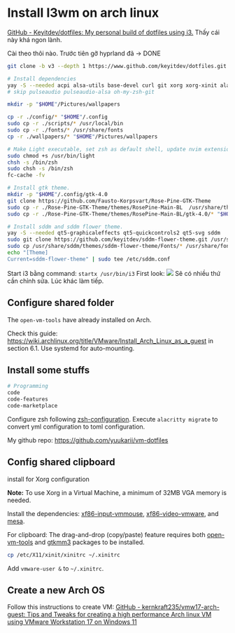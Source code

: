 # Install I3wm on arch linux

[GitHub - Keyitdev/dotfiles: My personal build of dotfiles using i3.](https://github.com/Keyitdev/dotfiles/tree/v3)
Thấy cái này khá ngon lành.

Cài theo thôi nào.
Trước tiên gỡ hyprland đã -> DONE

```bash
git clone -b v3 --depth 1 https://www.github.com/keyitdev/dotfiles.git

# Install dependencies
yay -S --needed acpi alsa-utils base-devel curl git xorg xorg-xinit alacritty btop code dunst feh ffcast firefox i3-gaps i3lock-color i3-resurrect libnotify light mpc mpd ncmpcpp nemo neofetch pacman-contrib papirus-icon-theme picom polybar ranger rofi scrot slop xclip zathura zathura-pdf-mupdf zsh
# skip pulseaudio pulseaudio-alsa oh-my-zsh-git

mkdir -p "$HOME"/Pictures/wallpapers

cp -r ./config/* "$HOME"/.config
sudo cp -r ./scripts/* /usr/local/bin
sudo cp -r ./fonts/* /usr/share/fonts
cp -r ./wallpapers/* "$HOME"/Pictures/wallpapers

# Make Light executable, set zsh as default shell, update nvim extensions, refresh font cache.
sudo chmod +s /usr/bin/light
chsh -s /bin/zsh
sudo chsh -s /bin/zsh
fc-cache -fv

# Install gtk theme.
mkdir -p "$HOME"/.config/gtk-4.0
git clone https://github.com/Fausto-Korpsvart/Rose-Pine-GTK-Theme
sudo cp -r ./Rose-Pine-GTK-Theme/themes/RosePine-Main-BL  /usr/share/themes/RosePine-Main
sudo cp -r ./Rose-Pine-GTK-Theme/themes/RosePine-Main-BL/gtk-4.0/* "$HOME"/.config/gtk-4.0

# Install sddm and sddm flower theme.
yay -S --needed qt5-graphicaleffects qt5-quickcontrols2 qt5-svg sddm
sudo git clone https://github.com/keyitdev/sddm-flower-theme.git /usr/share/sddm/themes/sddm-flower-theme
sudo cp /usr/share/sddm/themes/sddm-flower-theme/Fonts/* /usr/share/fonts/
echo "[Theme]
Current=sddm-flower-theme" | sudo tee /etc/sddm.conf
```

Start i3 bằng command: `startx /usr/bin/i3`
First look:
![](Pasted%20image%2020240610082452.png)
Sẽ có nhiều thứ cần chỉnh sửa.
Lúc khác làm tiếp.


## Configure shared folder

The `open-vm-tools` have already installed on Arch.

Check this guide: https://wiki.archlinux.org/title/VMware/Install_Arch_Linux_as_a_guest in section 6.1.
Use systemd for auto-mounting.


## Install some stuffs
```bash
# Programming
code
code-features
code-marketplace


```

Configure zsh following [zsh-configuration](zsh-configuration.md).
Execute `alacritty migrate` to convert yml configuration to toml configuration.

My github repo: https://github.com/yuukarii/vm-dotfiles

## Config shared clipboard

install for Xorg configuration

**Note:** To use Xorg in a Virtual Machine, a minimum of 32MB VGA memory is needed.

Install the dependencies: [xf86-input-vmmouse](https://archlinux.org/packages/?name=xf86-input-vmmouse), [xf86-video-vmware](https://archlinux.org/packages/?name=xf86-video-vmware), and [mesa](https://archlinux.org/packages/?name=mesa).

For clipboard:
The drag-and-drop (copy/paste) feature requires both [open-vm-tools](https://archlinux.org/packages/?name=open-vm-tools) and [gtkmm3](https://archlinux.org/packages/?name=gtkmm3) packages to be installed.

```bash
cp /etc/X11/xinit/xinitrc ~/.xinitrc
```

Add `vmware-user &` to `~/.xinitrc`.


## Create a new Arch OS
Follow this instructions to create VM: [GitHub - kernkraft235/vmw17-arch-guest: Tips and Tweaks for creating a high performance Arch linux VM using VMware Workstation 17 on Windows 11](https://github.com/kernkraft235/vmw17-arch-guest?tab=readme-ov-file)

